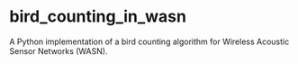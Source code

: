 # bird_counting_in_wasn
A Python implementation of a bird counting algorithm for Wireless Acoustic Sensor Networks (WASN).
